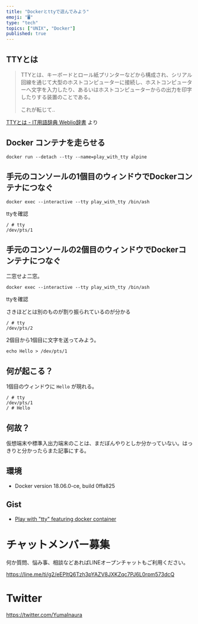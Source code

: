 ```yaml
---
title: "Dockerとttyで遊んでみよう"
emoji: "🖥"
type: "tech"
topics: ["UNIX", "Docker"]
published: true
---
```


## TTYとは

>TTYとは、キーボードとロール紙プリンターなどから構成され、シリアル回線を通じて大型のホストコンピューターに接続し、ホストコンピューターへ文字を入力したり、あるいはホストコンピューターからの出力を印字したりする装置のことである。
>
>これが転じて‥


[TTYとは - IT用語辞典 Weblio辞書](https://www.weblio.jp/content/TTY) より

## Docker コンテナを走らせる

```
docker run --detach --tty --name=play_with_tty alpine
```

## 手元のコンソールの1個目のウィンドウでDockerコンテナにつなぐ

```
docker exec --interactive --tty play_with_tty /bin/ash
```

ttyを確認

```
/ # tty
/dev/pts/1
```

## 手元のコンソールの2個目のウィンドウでDockerコンテナにつなぐ

二窓せよ二窓。

```
docker exec --interactive --tty play_with_tty /bin/ash
```

ttyを確認

さきほどとは別のものが割り振られているのが分かる

```
/ # tty
/dev/pts/2
```

2個目から1個目に文字を送ってみよう。

```
echo Hello > /dev/pts/1
```

## 何が起こる？

1個目のウィンドウに `Hello` が現れる。

```
/ # tty
/dev/pts/1
/ # Hello
```

## 何故？

仮想端末や標準入出力端末のことは、まだぼんやりとしか分かっていない。はっきりと分かったらまた記事にする。

## 環境

- Docker version 18.06.0-ce, build 0ffa825

## Gist

- [Play with "tty" featuring docker container](https://gist.github.com/YumaInaura/0f21f8a6a191aacc467f4b3b07691236)









<!-- Update From Qiita API -->

# チャットメンバー募集


何か質問、悩み事、相談などあればLINEオープンチャットもご利用ください。

https://line.me/ti/g2/eEPltQ6Tzh3pYAZV8JXKZqc7PJ6L0rpm573dcQ





# Twitter


https://twitter.com/YumaInaura


<!-- Update From Qiita API -->



